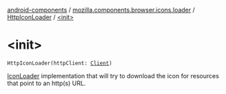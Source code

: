 [android-components](../../index.md) / [mozilla.components.browser.icons.loader](../index.md) / [HttpIconLoader](index.md) / [&lt;init&gt;](./-init-.md)

# &lt;init&gt;

`HttpIconLoader(httpClient: `[`Client`](../../mozilla.components.concept.fetch/-client/index.md)`)`

[IconLoader](../-icon-loader/index.md) implementation that will try to download the icon for resources that point to an http(s) URL.

